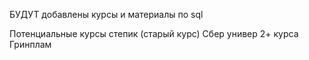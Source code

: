 БУДУТ добавлены курсы и материалы по sql

Потенциальные курсы
степик (старый курс)
Сбер универ 2+ курса
Гринплам
